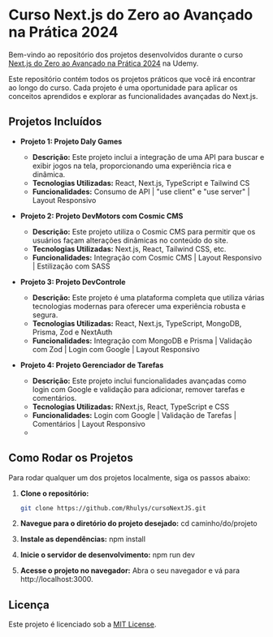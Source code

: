 # Curso Next.js do Zero ao Avançado na Prática 2024

Bem-vindo ao repositório dos projetos desenvolvidos durante o curso [Next.js do Zero ao Avançado na Prática 2024](https://www.udemy.com/course/nextjs-zero-ao-avancado/?couponCode=ST10MT8624) na Udemy.

Este repositório contém todos os projetos práticos que você irá encontrar ao longo do curso. Cada projeto é uma oportunidade para aplicar os conceitos aprendidos e explorar as funcionalidades avançadas do Next.js.

## Projetos Incluídos

- **Projeto 1: Projeto Daly Games**
  - **Descrição:** Este projeto inclui a integração de uma API para buscar e exibir jogos na tela, proporcionando uma experiência rica e dinâmica.
  - **Tecnologias Utilizadas:** React, Next.js, TypeScript e Tailwind CS
  - **Funcionalidades:** Consumo de API | "use client" e "use server" | Layout Responsivo

- **Projeto 2: Projeto DevMotors com Cosmic CMS**
  - **Descrição:** Este projeto utiliza o Cosmic CMS para permitir que os usuários façam alterações dinâmicas no conteúdo do site.
  - **Tecnologias Utilizadas:** Next.js, React, Tailwind CSS, etc.
  - **Funcionalidades:** Integração com Cosmic CMS | Layout Responsivo | Estilização com SASS

- **Projeto 3: Projeto DevControle**
  - **Descrição:**  Este projeto é uma plataforma completa que utiliza várias tecnologias modernas para oferecer uma experiência robusta e segura.
  - **Tecnologias Utilizadas:** React, Next.js, TypeScript, MongoDB, Prisma, Zod e NextAuth
  - **Funcionalidades:** Integração com MongoDB e Prisma | Validação com Zod | Login com Google | Layout Responsivo
    
- **Projeto 4: Projeto Gerenciador de Tarefas**
  - **Descrição:**  Este projeto inclui funcionalidades avançadas como login com Google e validação para adicionar, remover tarefas e comentários.
  - **Tecnologias Utilizadas:** RNext.js, React, TypeScript e CSS
  - **Funcionalidades:** Login com Google | Validação de Tarefas | Comentários | Layout Responsivo
  - 
## Como Rodar os Projetos

Para rodar qualquer um dos projetos localmente, siga os passos abaixo:

1. **Clone o repositório:**
   ```bash
   git clone https://github.com/Rhulys/cursoNextJS.git
   
2. **Navegue para o diretório do projeto desejado:**
   cd caminho/do/projeto
   
3. **Instale as dependências:**
   npm install
   
4. **Inicie o servidor de desenvolvimento:**
    npm run dev
   
5. **Acesse o projeto no navegador:**
Abra o seu navegador e vá para http://localhost:3000.

## Licença

Este projeto é licenciado sob a [MIT License](LICENSE).

